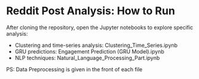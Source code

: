 # Reddit Post Analysis: How to Run

After cloning the repository, open the Jupyter notebooks to explore specific analysis:
- Clustering and time-series analysis: Clustering_Time_Series.ipynb
- GRU predictions: Engagement Prediction (GRU Model).ipynb
- NLP techniques: Natural_Language_Processing_Part.ipynb
  
PS: Data Preprocessing is given in the front of each file
